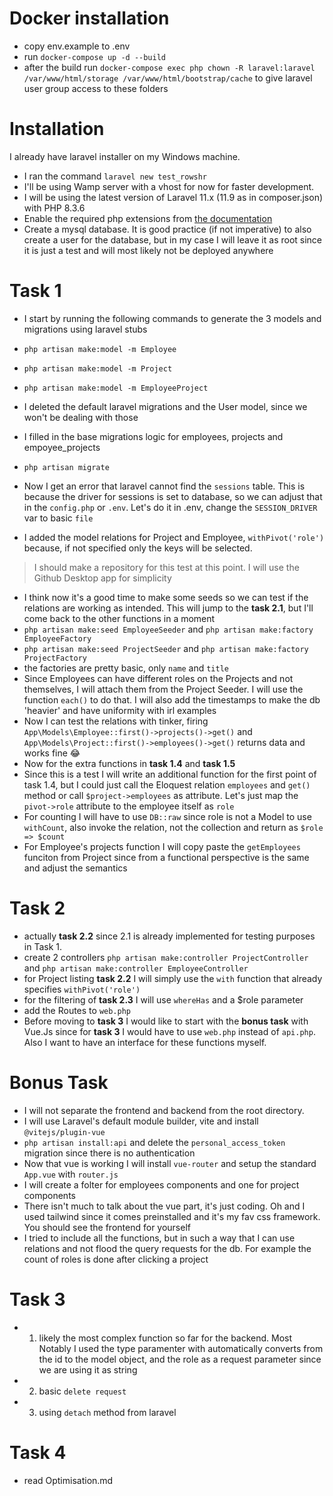 # Docker installation
 - copy env.example to .env
 - run `docker-compose up -d --build`
 - after the build run `docker-compose exec php chown -R laravel:laravel /var/www/html/storage /var/www/html/bootstrap/cache` to give laravel user group access to these folders
# Installation
 I already have laravel installer on my Windows machine. 
 - I ran the command `laravel new test_rowshr`
 - I'll be using Wamp server with a vhost for now for faster development. 
 - I will be using the latest version of Laravel 11.x (11.9 as in composer.json) with PHP 8.3.6
 - Enable the required php extensions from [the documentation](https://laravel.com/docs/11.x/deployment#server-requirements)
 - Create a mysql database. It is good practice (if not imperative) to also create a user for the database, but in my case I will leave it as root since it is just a test and will most likely not be deployed anywhere
# Task 1
 - I start by running the following commands to generate the 3 models and migrations using laravel stubs
 - `php artisan make:model -m Employee`
 - `php artisan make:model -m Project`
 - `php artisan make:model -m EmployeeProject`
 
 - I deleted the default laravel migrations and the User model, since we won't be dealing with those
 - I filled in the base migrations logic for employees, projects and empoyee_projects
 - `php artisan migrate`
 - Now I get an error that laravel cannot find the `sessions` table. This is because the driver for sessions is set to database, so we can adjust that in the `config.php` or `.env`. Let's do it in .env, change the `SESSION_DRIVER` var to basic `file`
 - I added the model relations for Project and Employee, `withPivot('role')` because, if not specified only the keys will be selected.
 > I should make a repository for this test at this point. I will use the Github Desktop app for simplicity
 - I think now it's a good time to make some seeds so we can test if the relations are working as intended. This will jump to the **task 2.1**, but I'll come back to the other functions in a moment
 - `php artisan make:seed EmployeeSeeder` and `php artisan make:factory EmployeeFactory`
 - `php artisan make:seed ProjectSeeder` and `php artisan make:factory ProjectFactory`
 - the factories are pretty basic, only `name` and `title`
 - Since Employees can have different roles on the Projects and not themselves, I will attach them from the Project Seeder. I will use the function `each()` to do that. I will also add the timestamps to make the db 'heavier' and have uniformity with irl examples
 - Now I can test the relations with tinker, firing `App\Models\Employee::first()->projects()->get()` and `App\Models\Project::first()->employees()->get()` returns data and works fine :joy:
 - Now for the extra functions in **task 1.4** and **task 1.5**
 - Since this is a test I will write an additional function for the first point of task 1.4, but I could just call the Eloquest relation `employees` and `get()` method or call `$project->employees` as attribute. Let's just map the `pivot->role` attribute to the employee itself as `role`
 - For counting I will have to use `DB::raw` since role is not a Model to use `withCount`, also invoke the relation, not the collection and return as `$role => $count`
 - For Employee's projects function I will copy paste the `getEmployees` funciton from Project since from a functional perspective is the same and adjust the semantics

# Task 2
 - actually **task 2.2** since 2.1 is already implemented for testing purposes in Task 1.
 - create 2 controllers `php artisan make:controller ProjectController` and `php artisan make:controller EmployeeController`
 - for Project listing **task 2.2** I will simply use the `with` function that already specifies `withPivot('role')`
 - for the filtering of **task 2.3** I will use `whereHas` and a $role parameter
 - add the Routes to `web.php`
 - Before moving to **task 3** I would like to start with the **bonus task** with Vue.Js since for **task 3** I would have to use `web.php` instead of `api.php`. Also I want to have an interface for these functions myself.

# Bonus Task
 - I will not separate the frontend and backend from the root directory.
 - I will use Laravel's default module builder, vite and install `@vitejs/plugin-vue`
 - `php artisan install:api` and delete the `personal_access_token` migration since there is no authentication
 - Now that vue is working I will install `vue-router` and setup the standard `App.vue` with `router.js`
 - I will create a folter for employees components and one for project components
 - There isn't much to talk about the vue part, it's just coding. Oh and I used tailwind since it comes preinstalled and it's my fav css framework. You should see the frontend for yourself
 - I tried to include all the functions, but in such a way that I can use relations and not flood the query requests for the db. For example the count of roles is done after clicking a project

# Task 3 
 - 1. likely the most complex function so far for the backend. Most Notably I used the type paramenter with automatically converts from the id to the model object, and the role as a request parameter since we are using it as string 
 - 2. basic `delete request`
 - 3. using `detach` method from laravel

# Task 4
 - read Optimisation.md